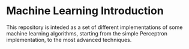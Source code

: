 # Machine Learning Introduction

This repository is inteded as a set of different implementations of some machine learning algorithms, starting from the simple Perceptron implementation, to the most advanced techniques.
